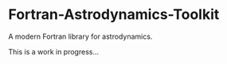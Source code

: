 Fortran-Astrodynamics-Toolkit
=============================

A modern Fortran library for astrodynamics.

This is a work in progress...
